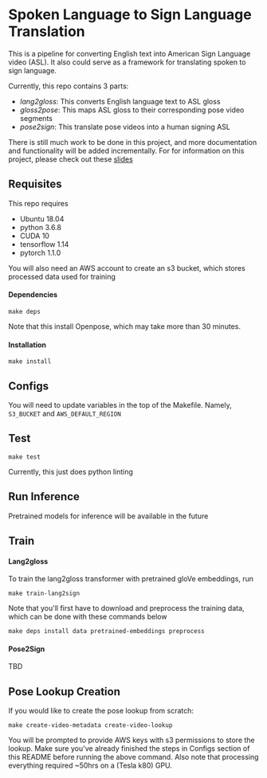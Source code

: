 # Spoken Language to Sign Language Translation
This is a pipeline for converting English text into American Sign Language video (ASL). It also could serve as a framework for translating spoken to sign language.

Currently, this repo contains 3 parts:
- *lang2gloss*: This converts English language text to ASL gloss
- *gloss2pose*: This maps ASL gloss to their corresponding pose video segments
- *pose2sign*: This translate pose videos into a human signing ASL

There is still much work to be done in this project, and more documentation and functionality will be added incrementally. For for information on this project, please check out these [slides](https://docs.google.com/presentation/d/1s3JhlHCMlmyKX8DU9nRkJ86dzdDNtG8nyAAYZS5EDhw/)

## Requisites
This repo requires
- Ubuntu 18.04
- python 3.6.8
- CUDA 10
- tensorflow 1.14
- pytorch 1.1.0

You will also need an AWS account to create an s3 bucket, which stores processed data used for training

#### Dependencies

```
make deps
```

Note that this install Openpose, which may take more than 30 minutes.

#### Installation
 
```
make install
```

## Configs
You will need to update variables in the top of the Makefile. Namely, `S3_BUCKET` and `AWS_DEFAULT_REGION`

## Test

```
make test
```

Currently, this just does python linting

## Run Inference
Pretrained models for inference will be available in the future

## Train
#### Lang2gloss
To train the lang2gloss transformer with pretrained gloVe embeddings, run

```
make train-lang2sign
```

Note that you'll first have to download and preprocess the training data, which can be done with these commands below

```
make deps install data pretrained-embeddings preprocess
```

#### Pose2Sign

TBD

## Pose Lookup Creation
If you would like to create the pose lookup from scratch:

```
make create-video-metadata create-video-lookup
```

You will be prompted to provide AWS keys with s3 permissions to store the lookup. Make sure you've already finished the steps in Configs section of this README before running the above command. Also note that processing everything required ~50hrs on a (Tesla k80) GPU.
